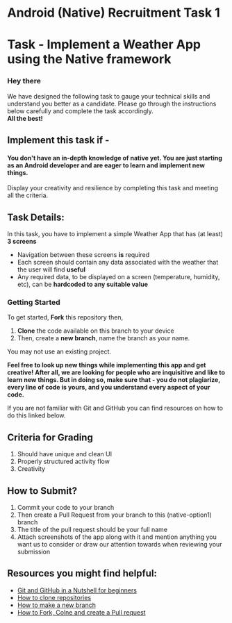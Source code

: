 # Android (Native) Recruitment Task 1
# Task - Implement a Weather App using the Native framework

[comment]: <> (greetings)
### Hey there
We have designed the following task to gauge your technical skills and understand you better as a candidate. Please go through the instructions below carefully and complete the task accordingly.<br/>
<strong>All the best!</strong>

[comment]: <> (who is this task for)
## Implement this task if -
#### You don't have an in-depth knowledge of native yet. You are just starting as an Android developer and are eager to learn and implement new things.
Display your creativity and resilience by completing this task and meeting all the criteria.

[comment]: <> (outline details)
## Task Details:
In this task, you have to implement a simple Weather App that has (at least) <strong>3 screens</strong>
- Navigation between these screens <b>is</b> required
- Each screen should contain any data associated with the weather that the user will find <b>useful</b>
- Any required data, to be displayed on a screen (temperature, humidity, etc), can be <b>hardcoded to any suitable value</b>

### Getting Started
To get started, <b>Fork</b> this repository then,
1. <b>Clone</b> the code available on this branch to your device
2. Then, create a <b>new branch</b>, name the branch as your name.

You may not use an existing project.

<b>Feel free to look up new things while implementing this app and get creative! After all, we are looking for people who are inquisitive and like to learn new things.
But in doing so, make sure that - you do not plagiarize, every line of code is yours, and you understand every aspect of your code.</b>

If you are not familiar with Git and GitHub you can find resources on how to do this linked below.

[comment]: <> (criteria for grading)
## Criteria for Grading
1. Should have unique and clean UI
2. Properly structured activity flow
3. Creativity

[comment]: <> (submission process)
## How to Submit?
1. Commit your code to your branch
2. Then create a Pull Request from your branch to this (native-option1) branch
3. The title of the pull request should be your full name
4. Attach screenshots of the app along with it and mention anything you want us to consider or draw our attention towards when reviewing your submission

[comment]: <> (link resources)
## Resources you might find helpful:
- [Git and GitHub in a Nutshell for beginners](https://www.educative.io/blog/git-github-tutorial-beginners?aid=5082902844932096&utm_source=google&utm_medium=cpc&utm_campaign=blog-dynamic&utm_term=&utm_campaign=Dynamic+-+Blog&utm_source=adwords&utm_medium=ppc&hsa_acc=5451446008&hsa_cam=8090938743&hsa_grp=82569843726&hsa_ad=396819070286&hsa_src=g&hsa_tgt=aud-470569448294:dsa-837938538428&hsa_kw=&hsa_mt=b&hsa_net=adwords&hsa_ver=3&gclid=CjwKCAjwyvaJBhBpEiwA8d38vA2eGdONsKZargIvj9wsLW9U48FiErSNeoWqsWP5e4WrwPSb4Lc2GRoC4WAQAvD_BwE#what-is)
- [How to clone repositories](https://docs.github.com/en/repositories/creating-and-managing-repositories/cloning-a-repository)
- [How to make a new branch](https://www.educative.io/edpresso/git-branch-command?aid=5082902844932096&utm_source=google&utm_medium=cpc&utm_campaign=edpresso-dynamic&utm_term=&utm_campaign=Dynamic+-+Edpresso&utm_source=adwords&utm_medium=ppc&hsa_acc=5451446008&hsa_cam=8092184362&hsa_grp=86276435689&hsa_ad=397226000870&hsa_src=g&hsa_tgt=aud-470569448294:dsa-837376625453&hsa_kw=&hsa_mt=b&hsa_net=adwords&hsa_ver=3&gclid=CjwKCAjwyvaJBhBpEiwA8d38vE443-9M60MiKwhm52L399DUeuANM80hpBca-fIcY5uVGuqSa-agMRoC410QAvD_BwE)
- [How to Fork, Colne and create a Pull request](https://opensource.com/article/19/7/create-pull-request-github)

